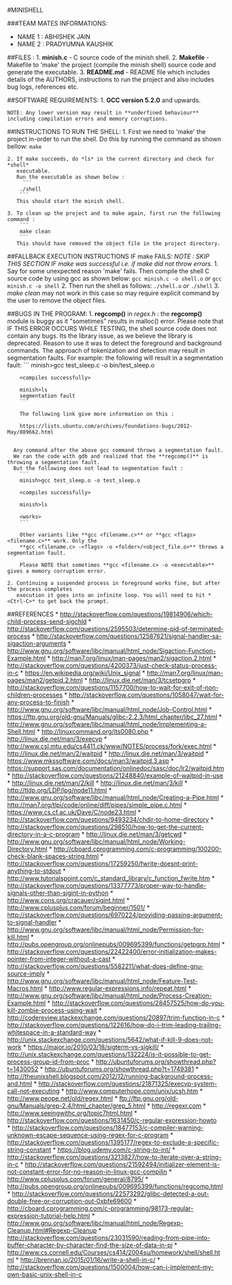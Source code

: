 #MINISHELL

###TEAM MATES INFORMATIONS:
* NAME 1 : ABHISHEK JAIN
* NAME 2 : PRADYUMNA KAUSHIK

##FILES :
	1. **minish.c** - C source code of the minish shell.
	2. **Makefile** - Makefile to 'make' the project (compile the minish shell) source code and generate the executable.
	3. **README.md** - README file which includes details of the AUTHORS, instructions to run the project and also includes bug logs, references etc.

##SOFTWARE REQUIREMENTS:
	1. **GCC version 5.2.0** and upwards.

	NOTE: Any lower version may result in **underfined behaviour** including compilation errors and memory corruptions.

##INSTRUCTIONS TO RUN THE SHELL:
	1. First we need to 'make' the project in-order to run the shell.
	   Do this by running the command as shown bellow:
		 ```
		 make
		 ```

	2. If make succeeds, do *ls* in the current directory and check for *shell*
	   executable.
	   Run the executable as shown below :
		 ```
		./shell
		```
	   This should start the minish shell.

	3. To clean up the project and to make again, first run the following command :
		```
		make clean
		```
	   This should have removed the object file in the project directory.

##FALLBACK EXECUTION INSTRUCTIONS IF make FAILS:
	*NOTE : SKIP THIS SECTION IF make was successful i.e. if make did not throw errors.*
	1. Say for some unexpected reason 'make' fails. Then compile the shell C source
	   code by using gcc as shown below:
		```
		gcc minish.c -o shell.o
		```
		*or*
		```
		gcc minish.c -o shell
		```
	2. Then run the shell as follows:
		```
		./shell.o
		```
		*or*
		```
		./shell
		```
	3. *make clean* may not work in this case so may require explicit command by
	    the user to remove the object files.

##BUGS IN THE PROGRAM:
	1. **regcomp()** in *regex.h* : the **regcomp()** module is buggy as it "sometimes" results in
	   malloc() error.
	   Please note that IF THIS ERROR OCCURS WHILE TESTING, the shell source code does
	   not contain any bugs. Its the library issue, as we believe the library is deprecated.
	   Reason to use it was to detect the foreground and background commands. The approach of tokenization
	   and detection may result in segmentation faults.
	   For example: the following will result in a segmentation fault:
		```
		minish>gcc test_sleep.c -o bin/test_sleep.o

 		<compiles successfully>

		minish>ls
		segmentation fault
		```

		The following link give more information on this :

		https://lists.ubuntu.com/archives/foundations-bugs/2012-May/089662.html


	  Any command after the above gcc command throws a segmentation fault.
	  We ran the code with gdb and realized that the **regcomp()** is throwing a segmentation fault.
	  But the following does not lead to segmentation fault :
		```
		minish>gcc test_sleep.o -o test_sleep.o

		<compiles successfully>

		minish>ls

		<works>
		```

		Other variants like **gcc <filename.c>** or **gcc <flags> <filename.c>** work. Only the
		**gcc <filename.c> -<flags> -o <folder>/<object_file.o>** throws a segmentation fault.

		Please NOTE that sometimes **gcc <filename.c> -o <executable>** gives a memory corruption error.

	2. Continuing a suspended process in foreground works fine, but after the process completes
	   execution it goes into an infinite loop. You will need to hit *<Ctrl-C>* to get back the prompt.

##REFERENCES
	* http://stackoverflow.com/questions/19814906/which-child-process-send-sigchld
	* http://stackoverflow.com/questions/2595503/determine-pid-of-terminated-process
	* http://stackoverflow.com/questions/12587621/signal-handler-sa-sigaction-arguments
	* http://www.gnu.org/software/libc/manual/html_node/Sigaction-Function-Example.html
	* http://man7.org/linux/man-pages/man2/sigaction.2.html
	* http://stackoverflow.com/questions/4200373/just-check-status-process-in-c
	* https://en.wikipedia.org/wiki/Unix_signal
	* http://man7.org/linux/man-pages/man2/getpid.2.html
	* http://linux.die.net/man/3/tcsetpgrp
	* http://stackoverflow.com/questions/1157700/how-to-wait-for-exit-of-non-children-processes
	* http://stackoverflow.com/questions/1058047/wait-for-any-process-to-finish
	* http://www.gnu.org/software/libc/manual/html_node/Job-Control.html
	* https://ftp.gnu.org/old-gnu/Manuals/glibc-2.2.3/html_chapter/libc_27.html
	* http://www.gnu.org/software/libc/manual/html_node/Implementing-a-Shell.html
	* http://linuxcommand.org/lts0080.php
	* http://linux.die.net/man/3/execvp
	* http://www.csl.mtu.edu/cs4411.ck/www/NOTES/process/fork/exec.html
	* http://linux.die.net/man/2/waitpid
	* http://linux.die.net/man/3/waitpid
	* https://www.mkssoftware.com/docs/man3/waitpid.3.asp
	* https://support.sas.com/documentation/onlinedoc/sasc/doc/lr2/waitpid.htm
	* http://stackoverflow.com/questions/21248840/example-of-waitpid-in-use
	* http://linux.die.net/man/2/kill
	* http://linux.die.net/man/3/kill
	* http://tldp.org/LDP/lpg/node11.html
	* http://www.gnu.org/software/libc/manual/html_node/Creating-a-Pipe.html
	* http://man7.org/tlpi/code/online/diff/pipes/simple_pipe.c.html
	* https://www.cs.cf.ac.uk/Dave/C/node23.html
	* http://stackoverflow.com/questions/9493234/chdir-to-home-directory
	* http://stackoverflow.com/questions/298510/how-to-get-the-current-directory-in-a-c-program
	* http://linux.die.net/man/3/getcwd
	* http://www.gnu.org/software/libc/manual/html_node/Working-Directory.html
	* http://cboard.cprogramming.com/c-programming/100200-check-blank-spaces-string.html
	* http://stackoverflow.com/questions/17259250/fwrite-doesnt-print-anything-to-stdout
	* http://www.tutorialspoint.com/c_standard_library/c_function_fwrite.htm
	* http://stackoverflow.com/questions/13377773/proper-way-to-handle-signals-other-than-sigint-in-python
	* http://www.cons.org/cracauer/sigint.html
	* http://www.cplusplus.com/forum/beginner/1501/
	* http://stackoverflow.com/questions/6970224/providing-passing-argument-to-signal-handler
	* http://www.gnu.org/software/libc/manual/html_node/Permission-for-kill.html
	* http://pubs.opengroup.org/onlinepubs/009695399/functions/getpgrp.html
	* http://stackoverflow.com/questions/22422400/error-initialization-makes-pointer-from-integer-without-a-cast
	* http://stackoverflow.com/questions/5582211/what-does-define-gnu-source-imply
	* http://www.gnu.org/software/libc/manual/html_node/Feature-Test-Macros.html
	* http://www.regular-expressions.info/repeat.html
	* http://www.gnu.org/software/libc/manual/html_node/Process-Creation-Example.html
	* http://stackoverflow.com/questions/28457525/how-do-you-kill-zombie-process-using-wait
	* http://codereview.stackexchange.com/questions/20897/trim-function-in-c
	* http://stackoverflow.com/questions/122616/how-do-i-trim-leading-trailing-whitespace-in-a-standard-way
	* http://unix.stackexchange.com/questions/5642/what-if-kill-9-does-not-work
	* https://major.io/2010/03/18/sigterm-vs-sigkill/
	* http://unix.stackexchange.com/questions/132224/is-it-possible-to-get-process-group-id-from-proc
	* http://ubuntuforums.org/showthread.php?t=1430052
	* http://ubuntuforums.org/showthread.php?t=1749381
	* http://theunixshell.blogspot.com/2012/12/running-background-process-and.html
	* http://stackoverflow.com/questions/21871325/execvp-system-call-not-executing
	* http://www.computerhope.com/unix/ucsh.htm
	* http://www.peope.net/old/regex.html
	* ftp://ftp.gnu.org/old-gnu/Manuals/grep-2.4/html_chapter/grep_5.html
	* http://regexr.com
	* http://www.seeingwithc.org/topic7html.html
	* http://stackoverflow.com/questions/1631450/c-regular-expression-howto  
	* http://stackoverflow.com/questions/18477153/c-compiler-warning-unknown-escape-sequence-using-regex-for-c-program
	* http://stackoverflow.com/questions/1395177/regex-to-exclude-a-specific-string-constant
	* https://blog.udemy.com/c-string-to-int/
	* http://stackoverflow.com/questions/3213827/how-to-iterate-over-a-string-in-c
	* http://stackoverflow.com/questions/21592494/initializer-element-is-not-constant-error-for-no-reason-in-linux-gcc-compilin
	* http://www.cplusplus.com/forum/general/8795/
	* http://pubs.opengroup.org/onlinepubs/009695399/functions/regcomp.html
	* http://stackoverflow.com/questions/22573292/glibc-detected-a-out-double-free-or-corruption-out-0xbfe69600
	* http://cboard.cprogramming.com/c-programming/98173-regular-expression-tutorial-help.html
	* http://www.gnu.org/software/libc/manual/html_node/Regexp-Cleanup.html#Regexp-Cleanup
	* http://stackoverflow.com/questions/23031590/reading-from-pipe-into-buffer-character-by-character-find-the-size-of-data-in-pi
	* http://www.cs.cornell.edu/Courses/cs414/2004su/homework/shell/shell.html
	* http://brennan.io/2015/01/16/write-a-shell-in-c/
	* http://stackoverflow.com/questions/1500004/how-can-i-implement-my-own-basic-unix-shell-in-c
